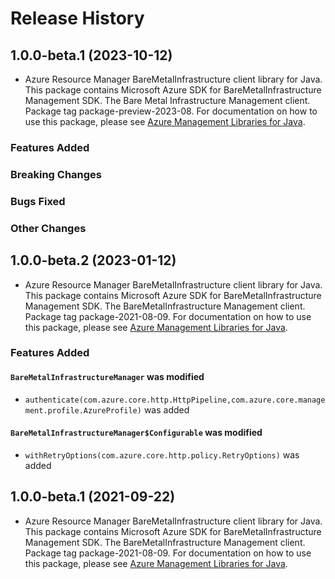 # Release History

## 1.0.0-beta.1 (2023-10-12)

- Azure Resource Manager BareMetalInfrastructure client library for Java. This package contains Microsoft Azure SDK for BareMetalInfrastructure Management SDK. The Bare Metal Infrastructure Management client. Package tag package-preview-2023-08. For documentation on how to use this package, please see [Azure Management Libraries for Java](https://aka.ms/azsdk/java/mgmt).

### Features Added

### Breaking Changes

### Bugs Fixed

### Other Changes

## 1.0.0-beta.2 (2023-01-12)

- Azure Resource Manager BareMetalInfrastructure client library for Java. This package contains Microsoft Azure SDK for BareMetalInfrastructure Management SDK. The BareMetalInfrastructure Management client. Package tag package-2021-08-09. For documentation on how to use this package, please see [Azure Management Libraries for Java](https://aka.ms/azsdk/java/mgmt).

### Features Added

#### `BareMetalInfrastructureManager` was modified

* `authenticate(com.azure.core.http.HttpPipeline,com.azure.core.management.profile.AzureProfile)` was added

#### `BareMetalInfrastructureManager$Configurable` was modified

* `withRetryOptions(com.azure.core.http.policy.RetryOptions)` was added

## 1.0.0-beta.1 (2021-09-22)

- Azure Resource Manager BareMetalInfrastructure client library for Java. This package contains Microsoft Azure SDK for BareMetalInfrastructure Management SDK. The BareMetalInfrastructure Management client. Package tag package-2021-08-09. For documentation on how to use this package, please see [Azure Management Libraries for Java](https://aka.ms/azsdk/java/mgmt).

